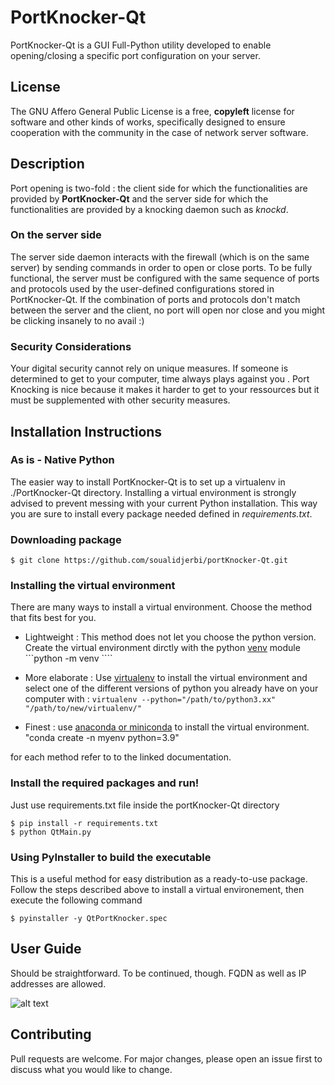 # PortKnocker-Qt

PortKnocker-Qt is a GUI Full-Python utility developed to enable opening/closing a specific port configuration on your server.

## License

The GNU Affero General Public License is a free, **copyleft** license for software and other kinds of works, specifically designed to ensure cooperation with the community in the case of network server software.

## Description

Port opening is two-fold : the client side for which the functionalities are provided by **PortKnocker-Qt** and the server side for which the functionalities are provided by a knocking daemon such as *knockd*. 

### On the server side

The server side daemon interacts with the firewall (which is on the same server) by sending commands in order to open or close ports. To be fully functional, the server must be configured with the same sequence of ports and protocols used by the user-defined configurations stored in PortKnocker-Qt. If the combination of ports and protocols don't match between the server and the client, no port will open nor close and you might be clicking insanely to no avail :)

### Security Considerations

Your digital security cannot rely on unique measures. If someone is determined to get to your computer, time always plays against you . Port Knocking is nice because it makes it harder to get to your ressources but it must be supplemented with other security measures.

## Installation Instructions

### As is - Native Python

The easier way to install PortKnocker-Qt is to set up a virtualenv in ./PortKnocker-Qt directory. Installing a virtual environment is strongly advised to prevent messing with your current Python installation. This way you are sure to install every package needed defined in *requirements.txt*. 

### Downloading package 

```$ git clone https://github.com/soualidjerbi/portKnocker-Qt.git```

### Installing the virtual environment

There are many ways to install a virtual environment. Choose the method that fits best for you. 

- Lightweight  : This method does not let you choose the python version. Create the virtual environment dirctly with the python [venv](https://peps.python.org/pep-0405/) module
```python -m venv <directory>````

- More elaborate : Use [virtualenv](https://virtualenv.pypa.io/en/latest/user_guide.html) to install the virtual environment and select one of the different versions of python you already have on your computer with : 
```virtualenv --python="/path/to/python3.xx" "/path/to/new/virtualenv/"```

- Finest : use [anaconda or miniconda](https://docs.conda.io/projects/conda/en/latest/user-guide/tasks/manage-environments.html) to install the virtual environment. "conda create -n myenv python=3.9"

for each method refer to to the linked documentation.

### Install the required packages and run!

Just use requirements.txt file inside the portKnocker-Qt directory

```$ cd portKnocker-Qt
$ pip install -r requirements.txt
$ python QtMain.py
```

### Using PyInstaller to build the executable

This is a useful method for easy distribution as a ready-to-use package.
Follow the steps described above to install a virtual environement, then execute the following command

```$ pyinstaller -y QtPortKnocker.spec```

## User Guide

Should be straightforward. To be continued, though.
FQDN as well as IP addresses are allowed.

![alt text](https://github.com/soualidjerbi/portKnocker-Qt/blob/main/mainWindow.png)


## Contributing

Pull requests are welcome. For major changes, please open an issue first
to discuss what you would like to change.


